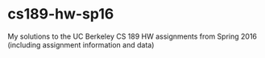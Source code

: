 # cs189-hw-sp16
My solutions to the UC Berkeley CS 189 HW assignments from Spring 2016 (including assignment information and data)
